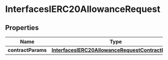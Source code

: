 
# InterfacesIERC20AllowanceRequest

## Properties
Name | Type | Description | Notes
------------ | ------------- | ------------- | -------------
**contractParams** | [**InterfacesIERC20AllowanceRequestContractParams**](InterfacesIERC20AllowanceRequestContractParams.md) |  | 



